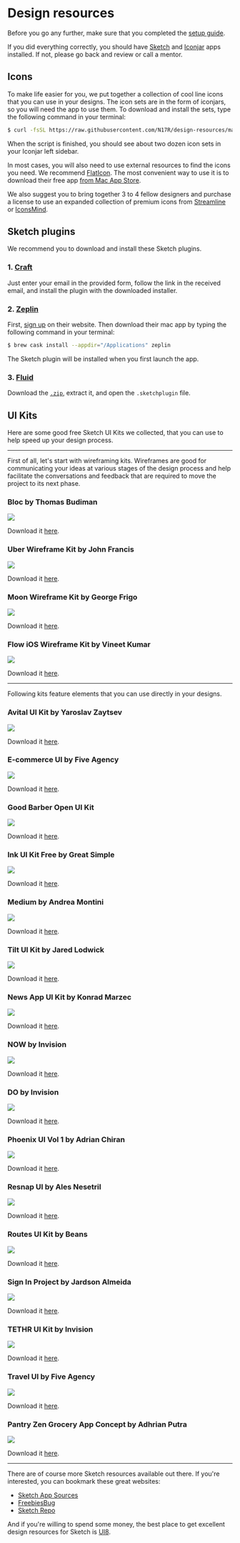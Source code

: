 # Design resources

Before you go any further, make sure that you completed the [setup guide](https://github.com/N17R/setup).

If you did everything correctly, you should have [Sketch](https://www.sketchapp.com/) and [Iconjar](http://geticonjar.com/) apps installed. If not, please go back and review or call a mentor.

## Icons

To make life easier for you, we put together a collection of cool line icons that you can use in your designs. The icon sets are in the form of iconjars, so you will need the app to use them. To download and install the sets, type the following command in your terminal:

```bash
$ curl -fsSL https://raw.githubusercontent.com/N17R/design-resources/master/install-icons.sh | sh
```

When the script is finished, you should see about two dozen icon sets in your Iconjar left sidebar.

In most cases, you will also need to use external resources to find the icons you need. We recommend [FlatIcon](http://www.flaticon.com/). The most convenient way to use it is to download their free app [from Mac App Store](https://itunes.apple.com/app/flaticon/id1042588206).

We also suggest you to bring together 3 to 4 fellow designers and purchase a license to use an expanded collection of premium icons from [Streamline](http://www.streamlineicons.com/) or [IconsMind](https://www.iconsmind.com/pricing/).

## Sketch plugins

We recommend you to download and install these Sketch plugins.

### 1. [Craft](https://labs.invisionapp.com/craft)

Just enter your email in the provided form, follow the link in the received email, and install the plugin with the downloaded installer.

### 2. [Zeplin](https://zeplin.io/)

First, [sign up](https://app.zeplin.io/register.html) on their website. Then download their mac app by typing the following command in your terminal:

```bash
$ brew cask install --appdir="/Applications" zeplin
```

The Sketch plugin will be installed when you first launch the app.

### 3. [Fluid](https://github.com/matt-curtis/Fluid-for-Sketch)

Download the [`.zip`](https://github.com/matt-curtis/Fluid-for-Sketch/releases/download/v1.7.3/Fluid.sketchplugin.zip), extract it, and open the `.sketchplugin` file.

## UI Kits

Here are some good free Sketch UI Kits we collected, that you can use to help speed up your design process.

---

First of all, let's start with wireframing kits. Wireframes are good for communicating your ideas at various stages of the design process and help facilitate the conversations and feedback that are required to move the project to its next phase.

### Bloc by Thomas Budiman

![](previews/bloc-by-thomas-budiman-preview.jpg)

Download it [here](https://drive.google.com/open?id=0B8DNb95GQj5KR3c3YVZMVkVkdFk).

### Uber Wireframe Kit by John Francis

![](previews/uber-wireframe-kit-by-john-francis-preview.jpg)

Download it [here](https://drive.google.com/open?id=0B8DNb95GQj5KdzlJRUJLWEpWRk0).

### Moon Wireframe Kit by George Frigo

![](previews/moon-wireframe-kit-by-george-frigo.jpg)

Download it [here](https://drive.google.com/open?id=0B8DNb95GQj5Kd1Q2NmJXRVprZmc).

### Flow iOS Wireframe Kit by Vineet Kumar

![](previews/flow-ios-wireframe-kit-by-vineet-kumar.jpg)

Download it [here](https://drive.google.com/open?id=0B8DNb95GQj5KcGZvX0lFVFUxVWM).

---

Following kits feature elements that you can use directly in your designs.

### Avital UI Kit by Yaroslav Zaytsev

![](previews/avital-ui-kit-by-yaroslav-zaytsev.jpg)

Download it [here](https://drive.google.com/open?id=0B8DNb95GQj5KNTJOdFJsM2ZoOG8).

### E-commerce UI by Five Agency

![](previews/e-commerce-ui-by-five-agency-preview.jpg)

Download it [here](https://drive.google.com/open?id=0B8DNb95GQj5KcWtFMEVrTmxZVHc).

### Good Barber Open UI Kit

![](previews/good-barber-open-ui-kit-preview.jpg)

Download it [here](https://drive.google.com/open?id=0B8DNb95GQj5KZC1yUkl3Q0txOTQ).

### Ink UI Kit Free by Great Simple

![](previews/ink-ui-kit-free-by-great-simple-preview.jpg)

Download it [here](https://drive.google.com/open?id=0B8DNb95GQj5KQUR0ZWNUSTBFOTg).

### Medium by Andrea Montini

![](previews/medium-by-andrea-montini-preview.jpg)

Download it [here](https://drive.google.com/open?id=0B8DNb95GQj5KZm9GY2V3OVhHMFU).

### Tilt UI Kit by Jared Lodwick

![](previews/tilt-ui-kit-by-jared-lodwick.jpg)

Download it [here](https://drive.google.com/open?id=0B8DNb95GQj5KOEVqd0FOdWRtamM).

### News App UI Kit by Konrad Marzec

![](previews/news-app-ui-kit-by-konrad-marzec.jpg)

Download it [here](https://drive.google.com/open?id=0B8DNb95GQj5KQ3hERTBWMlJ0MDg).

### NOW by Invision

![](previews/now-by-invision-preview.jpg)

Download it [here](https://drive.google.com/open?id=0B8DNb95GQj5KTWlHbDh1cUMwdzg).

### DO by Invision

![](previews/do-by-invision-preview.png)

Download it [here](https://drive.google.com/open?id=0B8DNb95GQj5KeGNXM0p1ejk4NTg).

### Phoenix UI Vol 1 by Adrian Chiran

![](previews/phoenix-ui-vol-1-by-adrian-chiran-preview.jpg)

Download it [here](https://drive.google.com/open?id=0B8DNb95GQj5KbExlcUVxMGx4R3c).

### Resnap UI by Ales Nesetril

![](previews/resnap-ui-by-ales-nesetril-preview.jpg)

Download it [here](https://drive.google.com/open?id=0B8DNb95GQj5KZTQtNUJQalpUX2s).

### Routes UI Kit by Beans

![](previews/routes-ui-kit-by-beans-preview.jpg)

Download it [here](https://drive.google.com/open?id=0B8DNb95GQj5KeGNXM0p1ejk4NTg).

### Sign In Project by Jardson Almeida

![](previews/sign-in-project-by-jardson-almeida-preview.jpg)

Download it [here](https://drive.google.com/open?id=0B8DNb95GQj5KRk9ENnNZX1FMX0U).

### TETHR UI Kit by Invision

![](previews/tethr-ui-kit-by-invision-preview.jpg)

Download it [here](https://drive.google.com/open?id=0B8DNb95GQj5KRHhWa0FfS3hXSFk).

### Travel UI by Five Agency

![](previews/travel-ui-by-five-agency-preview.jpg)

Download it [here](https://drive.google.com/open?id=0B8DNb95GQj5KakpBNzJsT29nazA).

### Pantry Zen Grocery App Concept by Adhrian Putra

![](previews/pantry-zen-grocery-app-concept-by-adhrian-putra-preview.jpg)

Download it [here](https://drive.google.com/open?id=0B8DNb95GQj5KMWxnQU9YdG5oVjQ).

---

There are of course more Sketch resources available out there. If you're interested, you can bookmark these great websites:
- [Sketch App Sources](http://www.sketchappsources.com/tag/ios.html)
- [FreebiesBug](http://freebiesbug.com/sketch-freebies/)
- [Sketch Repo](https://sketchrepo.com/tag/free-sketch-ui-kits/)

And if you're willing to spend some money, the best place to get excellent design resources for Sketch is [UI8](https://ui8.net/).
